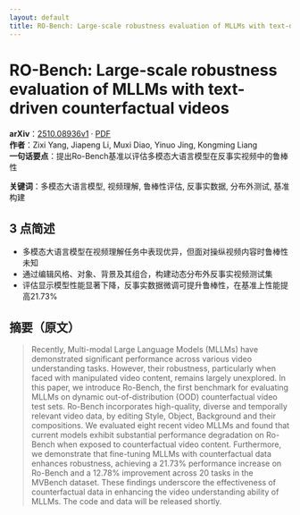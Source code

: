 ```yaml
---
layout: default
title: RO-Bench: Large-scale robustness evaluation of MLLMs with text-driven counterfactual videos
---
```


# RO-Bench: Large-scale robustness evaluation of MLLMs with text-driven counterfactual videos
**arXiv**：[2510.08936v1](https://arxiv.org/abs/2510.08936) · [PDF](https://arxiv.org/pdf/2510.08936.pdf)  
**作者**：Zixi Yang, Jiapeng Li, Muxi Diao, Yinuo Jing, Kongming Liang  
**一句话要点**：提出Ro-Bench基准以评估多模态大语言模型在反事实视频中的鲁棒性

**关键词**：多模态大语言模型, 视频理解, 鲁棒性评估, 反事实数据, 分布外测试, 基准构建

## 3 点简述
- 多模态大语言模型在视频理解任务中表现优异，但面对操纵视频内容时鲁棒性未知
- 通过编辑风格、对象、背景及其组合，构建动态分布外反事实视频测试集
- 评估显示模型性能显著下降，反事实数据微调可提升鲁棒性，在基准上性能提高21.73%

## 摘要（原文）

> Recently, Multi-modal Large Language Models (MLLMs) have demonstrated
> significant performance across various video understanding tasks. However,
> their robustness, particularly when faced with manipulated video content,
> remains largely unexplored. In this paper, we introduce Ro-Bench, the first
> benchmark for evaluating MLLMs on dynamic out-of-distribution (OOD)
> counterfactual video test sets. Ro-Bench incorporates high-quality, diverse and
> temporally relevant video data, by editing Style, Object, Background and their
> compositions. We evaluated eight recent video MLLMs and found that current
> models exhibit substantial performance degradation on Ro-Bench when exposed to
> counterfactual video content. Furthermore, we demonstrate that fine-tuning
> MLLMs with counterfactual data enhances robustness, achieving a 21.73%
> performance increase on Ro-Bench and a 12.78% improvement across 20 tasks in
> the MVBench dataset. These findings underscore the effectiveness of
> counterfactual data in enhancing the video understanding ability of MLLMs. The
> code and data will be released shortly.


